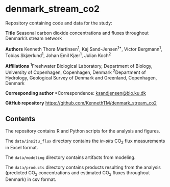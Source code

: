 # denmark_stream_co2

Repository containing code and data for the study:

**Title**
Seasonal carbon dioxide concentrations and fluxes throughout Denmark’s stream network

**Authors**
Kenneth Thorø Martinsen<sup>1</sup>, Kaj Sand-Jensen<sup>1*</sup>, Victor Bergmann<sup>1</sup>, Tobias Skjærlund<sup>1</sup>, Johan Emil Kjær<sup>1</sup>, Julian Koch<sup>2</sup>

**Affiliations**
<sup>1</sup>Freshwater Biological Laboratory, Department of Biology, University of Copenhagen, Copenhagen, Denmark
<sup>2</sup>Department of Hydrology, Geological Survey of Denmark and Greenland, Copenhagen, Denmark

**Corresponding author**
*Correspondence: ksandjensen@bio.ku.dk

**GitHub repository** https://github.com/KennethTM/denmark_stream_co2

## Contents

The repository contains R and Python scripts for the analysis and figures.

The `data/insitu_flux` directory contains the *in-situ* CO<sub>2</sub> flux measurements in Excel format.

The `data/modeling` directory contains artifacts from modeling.

The `data/products` directory contains products resulting from the analysis (predicted CO<sub>2</sub> concentrations and estimated CO<sub>2</sub> fluxes throughout Denmark) in csv format.
